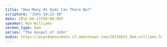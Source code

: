 ```yaml
---
title: "How Many #1 Dads Can There Be?"
scripture: "John 10:22-30"
date: 2015-06-21T08:00:00Z
speaker: Ron Williams
sermon_type: 8am
series: "The Gospel of John"
audio: https://pcpc8amsermons.s3.amazonaws.com/20150621_8am_williams-5587213e3b12a.mp3 
---
```



